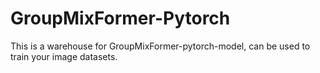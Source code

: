 # GroupMixFormer-Pytorch
This is a warehouse for GroupMixFormer-pytorch-model, can be used to train your image datasets.

